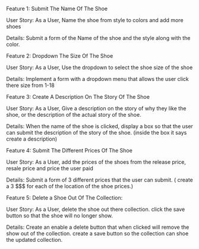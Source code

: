 Feature 1: Submit The Name Of The Shoe

User Story: As a User, Name the shoe from style to colors and add more shoes

Details: Submit a form of the Name of the shoe and the style along with the color.

Feature 2: Dropdown The Size Of The Shoe

User Story: As a User, Use the dropdown to select the shoe size of the shoe

Details: Implement a form with a dropdown menu that allows the user click there size from 1-18

Feature 3: Create A Description On The Story Of The Shoe

User Story: As a User, Give a description on the story of why they like the shoe, or the description of the actual story of the shoe.

Details: When the name of the shoe is clicked, display a box so that the user can submit the description of the story of the shoe. (inside the box it says create a description)

Feature 4: Submit The Different Prices Of The Shoe

User Story: As a User, add the prices of the shoes from the release price, resale price and price the user paid

Details: Submit a form of 3 different prices that the user can submit. ( create a 3 $$$ for each of the location of the shoe prices.)

Feature 5: Delete a Shoe Out Of The Collection:

User Story: As a User, delete the shoe out there collection. click the save button so that the shoe will no longer show.

Details: Create an enable a delete button that when clicked will remove the show out of the collection. create a save button so the collection can shoe the updated collection.
